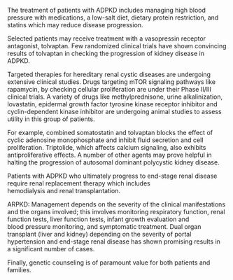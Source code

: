 The treatment of patients with ADPKD includes managing high blood pressure with medications, a low-salt diet, dietary protein restriction, and statins which may reduce disease progression.

Selected patients may receive treatment with a vasopressin receptor antagonist, tolvaptan. Few randomized clinical trials have shown convincing results of tolvaptan in checking the progression of kidney disease in ADPKD.

Targeted therapies for hereditary renal cystic diseases are undergoing extensive clinical studies. Drugs targeting mTOR signaling pathways like rapamycin, by checking cellular proliferation are under their Phase II/III clinical trials. A variety of drugs like methylprednisone, urine alkalinization, lovastatin, epidermal growth factor tyrosine kinase receptor inhibitor and cyclin-dependent kinase inhibitor are undergoing animal studies to assess utility in this group of patients.

For example, combined somatostatin and tolvaptan blocks the effect of cyclic adenosine monophosphate and inhibit fluid secretion and cell proliferation. Triptolide, which affects calcium signaling, also exhibits antiproliferative effects. A number of other agents may prove helpful in halting the progression of autosomal dominant polycystic kidney disease.

Patients with ADPKD who ultimately progress to end-stage renal disease require renal replacement therapy which includes hemodialysis and renal transplantation.

ARPKD: Management depends on the severity of the clinical manifestations and the organs involved; this involves monitoring respiratory function, renal function tests, liver function tests, infant growth evaluation and blood pressure monitoring, and symptomatic treatment. Dual organ transplant (liver and kidney) depending on the severity of portal hypertension and end-stage renal disease has shown promising results in a significant number of cases.

Finally, genetic counseling is of paramount value for both patients and families.